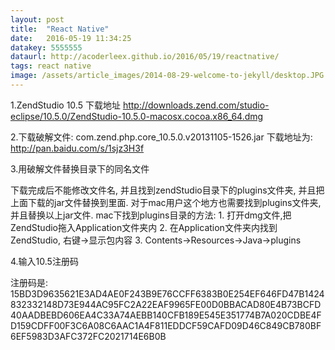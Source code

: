 ```yaml
---
layout: post
title:  "React Native"
date:   2016-05-19 11:34:25
datakey: 5555555
dataurl: http://acoderleex.github.io/2016/05/19/reactnative/
tags: react native
image: /assets/article_images/2014-08-29-welcome-to-jekyll/desktop.JPG
---
```



1.ZendStudio 10.5 下载地址   http://downloads.zend.com/studio-eclipse/10.5.0/ZendStudio-10.5.0-macosx.cocoa.x86_64.dmg

2.下载破解文件: com.zend.php.core_10.5.0.v20131105-1526.jar        下载地址为: http://pan.baidu.com/s/1sjz3H3f

3.用破解文件替换目录下的同名文件  

  下载完成后不能修改文件名, 并且找到zendStudio目录下的plugins文件夹, 并且把上面下载的jar文件替换到里面.
  对于mac用户这个地方也需要找到plugins文件夹,并且替换以上jar文件.
  mac下找到plugins目录的方法: 
    1. 打开dmg文件,把ZendStudio拖入Application文件夹内
    2. 在Application文件夹内找到ZendStudio, 右键->显示包内容
    3. Contents->Resources->Java->plugins     

4.输入10.5注册码

  注册码是:  15BD3D9635621E3AD4AE0F243B9E76CCFF6383B0E254EF646FD47B1424832332148D73E944AC95FC2A22EAF9965FE00D0BBACAD80E4B73BCFD40AADBEBD606EA4C33A74AEBB140CFB189E545E351774B7A020CDBE4FD159CDFF00F3C6A08C6AAC1A4F811EDDCF59CAFD09D46C849CB780BF6EF5983D3AFC372FC2021714E6B0B    